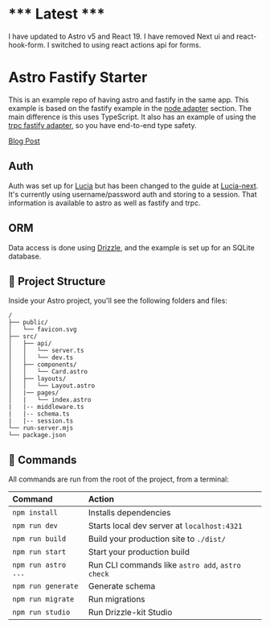 # *** Latest ***
I have updated to Astro v5 and React 19. I have removed Next ui and react-hook-form.
I switched to using react actions api for forms. 

# Astro Fastify Starter

This is an example repo of having astro and fastify in the same app.
This example is based on the fastify example in the
[node adapter](https://docs.astro.build/en/guides/integrations-guide/node/#middleware) section.
The main difference is this uses TypeScript.
It also has an example of using the
[trpc fastify adapter](https://trpc.io/docs/server/adapters/fastify), so you have end-to-end type safety.

[Blog Post](https://brian-kimball.com/blog/fastify-astro-starter)

## Auth

Auth was set up for [Lucia](https://lucia-auth.com/)
but has been changed to the guide at [Lucia-next](https://lucia-next.pages.dev/).
It's currently using username/password auth and storing to a session.
That information is available to astro as well as fastify and trpc.

## ORM

Data access is done using [Drizzle](https://orm.drizzle.team/), and the example is set up for an SQLite database.

## 🚀 Project Structure

Inside your Astro project, you'll see the following folders and files:

```text
/
├── public/
│   └── favicon.svg
├── src/
│   ├── api/
│   │   └── server.ts
│   │   └── dev.ts
│   ├── components/
│   │   └── Card.astro
│   ├── layouts/
│   │   └── Layout.astro
│   |── pages/
│   |   └── index.astro
|   |-- middleware.ts
|   |-- schema.ts
|   |-- session.ts
└── run-server.mjs
└── package.json
```

## 🧞 Commands

All commands are run from the root of the project, from a terminal:

| Command                   | Action                                           |
|:--------------------------|:-------------------------------------------------|
| `npm install`             | Installs dependencies                            |
| `npm run dev`             | Starts local dev server at `localhost:4321`      |
| `npm run build`           | Build your production site to `./dist/`          |
| `npm run start`           | Start your production build                      |
| `npm run astro ...`       | Run CLI commands like `astro add`, `astro check` |
| `npm run generate`        | Generate schema                                  |
| `npm run migrate`         | Run migrations                                   |
| `npm run studio`          | Run Drizzle-kit Studio                           |
